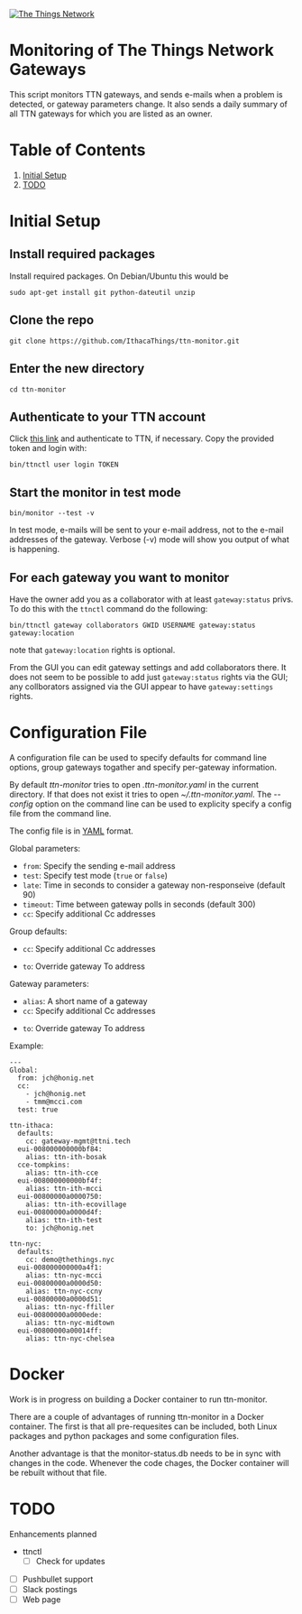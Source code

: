 [appurl]: http://www.thethingsnetwork.org/
[![The Things Network](https://ttnstaticfile.blob.core.windows.net/static/ttn/media/logo/TheThingsRond.png)][appurl]

# Monitoring of The Things Network Gateways

This script monitors TTN gateways, and sends e-mails when a problem is
detected, or gateway parameters change. It also sends a daily summary
of all TTN gateways for which you are listed as an owner.

# Table of Contents
1. [Initial Setup](#initial-setup)
1. [TODO](#todo)

# Initial Setup

## Install required packages

Install required packages.  On Debian/Ubuntu this would be

```
sudo apt-get install git python-dateutil unzip
```

## Clone the repo

```
git clone https://github.com/IthacaThings/ttn-monitor.git
```

## Enter the new directory

```
cd ttn-monitor
```

## Authenticate to your TTN account

Click
[this link]("https://account.thethingsnetwork.org/users/authorize?client_id=ttnctl&redirect_uri=/oauth/callback/ttnctl&response_type=code") and
authenticate to TTN, if necessary. Copy the provided token and
login with:

```
bin/ttnctl user login TOKEN
```

## Start the monitor in test mode

```
bin/monitor --test -v
```

In test mode, e-mails will be sent to your e-mail address, not to the
e-mail addresses of the gateway. Verbose (-v) mode will show you
output of what is happening.

## For each gateway you want to monitor

Have the owner add you as a collaborator with at least
`gateway:status` privs. To do this with the `ttnctl` command do the following:

```
bin/ttnctl gateway collaborators GWID USERNAME gateway:status gateway:location
```

note that `gateway:location` rights is optional.

From the GUI you can edit gateway settings and add collaborators
there. It does not seem to be possible to add just `gateway:status`
rights via the GUI; any collborators assigned via the GUI appear to
have `gateway:settings` rights.

# Configuration File

A configuration file can be used to specify defaults for command line
options, group gateways togather and specify per-gateway information.

By default *ttn-monitor* tries to open *.ttn-monitor.yaml* in the current directory.
If that does not exist it tries to open *~/.ttn-monitor.yaml*. The
*--config* option on the command line can be used to explicity specify
a config file from the command line.

The config file is in [YAML](http://www.yaml.org/start.html) format.

Global parameters:
+ `from`: Specify the sending e-mail address
+ `test`: Specify test mode (`true` or `false`)
+ `late`: Time in seconds to consider a gateway non-responseive (default 90)
+ `timeout`: Time between gateway polls in seconds (default 300)
+ `cc`: Specify additional Cc addresses

Group defaults:
+ `cc`: Specify additional Cc addresses
- `to`: Override gateway To address

Gateway parameters:
+ `alias`: A short name of a gateway
+ `cc`: Specify additional Cc addresses
- `to`: Override gateway To address

Example:

```
---
Global:
  from: jch@honig.net
  cc: 
	- jch@honig.net
	- tmm@mcci.com
  test: true

ttn-ithaca:
  defaults:
    cc: gateway-mgmt@ttni.tech
  eui-008000000000bf84:
    alias: ttn-ith-bosak
  cce-tompkins:
    alias: ttn-ith-cce
  eui-008000000000bf4f:
    alias: ttn-ith-mcci
  eui-00800000a0000750:
    alias: ttn-ith-ecovillage
  eui-00800000a0000d4f:
    alias: ttn-ith-test
	to: jch@honig.net
      
ttn-nyc:
  defaults:
    cc: demo@thethings.nyc
  eui-008000000000a4f1:
    alias: ttn-nyc-mcci
  eui-00800000a0000d50:
    alias: ttn-nyc-ccny
  eui-00800000a0000d51:
    alias: ttn-nyc-ffiller
  eui-00800000a0000ede:
    alias: ttn-nyc-midtown
  eui-00800000a00014ff:
    alias: ttn-nyc-chelsea
```

# Docker 

Work is in progress on building a Docker container to run
ttn-monitor.  

There are a couple of advantages of running ttn-monitor in a Docker
container.  The first is that all pre-requesites can be included, both
Linux packages and python packages and some configuration files.

Another advantage is that the monitor-status.db needs to be in sync
with changes in the code. Whenever the code chages, the Docker
container will be rebuilt without that file. 

# TODO

Enhancements planned

+ ttnctl
   + [ ] Check for updates
+ [ ] Pushbullet support
+ [ ] Slack postings
+ [ ] Web page

